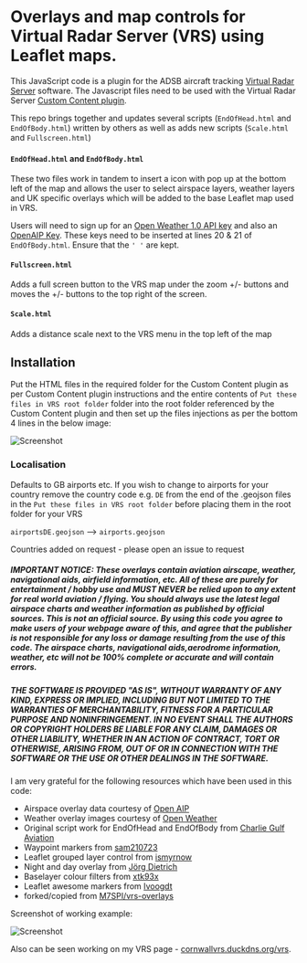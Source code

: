 # Overlays and map controls for Virtual Radar Server (VRS) using Leaflet maps.

This JavaScript code is a plugin for the ADSB aircraft tracking [Virtual Radar Server](http://www.virtualradarserver.co.uk) software. The Javascript files need to be used with the Virtual Radar Server [Custom Content plugin](http://www.virtualradarserver.co.uk/Documentation/CustomContent/Default.aspx).

This repo brings together and updates several scripts (`EndOfHead.html` and `EndOfBody.html`) written by others as well as adds new scripts (`Scale.html` and `Fullscreen.html`)

#### `EndOfHead.html` and `EndOfBody.html`

These two files work in tandem to insert a icon with pop up at the bottom left of the map and allows the user to select airspace layers, weather layers and UK specific overlays which will be added to the base Leaflet map used in VRS.

Users will need to sign up for an [Open Weather 1.0 API key](https://openweathermap.org/api/weathermaps) and also an [OpenAIP Key](https://www.openaip.net/). These keys need to be inserted at lines 20 & 21 of `EndOfBody.html`. Ensure that the `' '` are kept. 

#### `Fullscreen.html`

Adds a full screen button to the VRS map under the zoom +/- buttons and moves the +/- buttons to the top right of the screen.

#### `Scale.html`

Adds a distance scale next to the VRS menu in the top left of the map

## Installation

Put the HTML files in the required folder for the Custom Content plugin as per Custom Content plugin instructions and the entire contents of `Put these files in VRS root folder` folder into the root folder referenced by the Custom Content plugin and then set up the files injections as per the bottom 4 lines in the below image:

![Screenshot](https://github.com/rikgale/VRSCustomLayers/blob/main/customcontentoptions1.jpeg)

### Localisation

Defaults to GB airports etc. If you wish to change to airports for your country remove the country code  e.g. `DE` from the end of the .geojson files in the `Put these files in VRS root folder` before placing them in the root folder for your VRS

`airportsDE.geojson` --> `airports.geojson`

Countries added on request - please open an issue to request

##### IMPORTANT NOTICE: These overlays contain aviation airscape, weather, navigational aids, airfield information, etc. All of these are purely for entertainment / hobby use and MUST NEVER be relied upon to any extent for real world aviation / flying. You should always use the latest legal airspace charts and weather information as published by official sources. This is not an official source. By using this code you agree to make users of your webpage aware of this, and agree that the publisher is not responsible for any loss or damage resulting from the use of this code. The airspace charts, navigational aids,aerodrome information, weather, etc will not be 100% complete or accurate and will contain errors.

##### THE SOFTWARE IS PROVIDED "AS IS", WITHOUT WARRANTY OF ANY KIND, EXPRESS OR IMPLIED, INCLUDING BUT NOT LIMITED TO THE WARRANTIES OF MERCHANTABILITY, FITNESS FOR A PARTICULAR PURPOSE AND NONINFRINGEMENT. IN NO EVENT SHALL THE AUTHORS OR COPYRIGHT HOLDERS BE LIABLE FOR ANY CLAIM, DAMAGES OR OTHER LIABILITY, WHETHER IN AN ACTION OF CONTRACT, TORT OR OTHERWISE, ARISING FROM, OUT OF OR IN CONNECTION WITH THE SOFTWARE OR THE USE OR OTHER DEALINGS IN THE SOFTWARE.

I am very grateful for the following resources which have been used in this code:

- Airspace overlay data courtesy of [Open AIP](http://www.openaip.net)
- Weather overlay images courtesy of [Open Weather](https://openweathermap.org)
- Original script work for EndOfHead and EndOfBody from [Charlie Gulf Aviation](https://www.youtube.com/channel/UCcy9zUttQEi-yRMEXTtBpRg)
- Waypoint markers from [sam210723](https://github.com/sam210723/vrs-waypoints)
- Leaflet grouped layer control from [ismyrnow](https://github.com/ismyrnow/leaflet-groupedlayercontrol)
- Night and day overlay from [Jörg Dietrich](http://joergdietrich.github.io/Leaflet.Terminator/)
- Baselayer colour filters from [xtk93x](https://github.com/xtk93x/Leaflet.TileLayer.ColorFilter.git)
- Leaflet awesome markers from [Ivoogdt](https://github.com/lvoogdt/Leaflet.awesome-markers)
- forked/copied from [M7SPI/vrs-overlays](https://github.com/M7SPI/vrs-overlays)

Screenshot of working example:

![Screenshot](https://github.com/rikgale/VRSCustomLayers/blob/main/screenshot1.jpeg)

Also can be seen working on my VRS page - [cornwallvrs.duckdns.org/vrs](https://www.cornwallvrs.duckdns.org/vrs).
